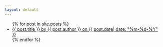 ```yaml
---
layout: default
---
```


<ul>
  {% for post in site.posts %}
    <li>
      <a href="{{ post.url }}">{{ post.title }} by {{ post.author }} on {{ post.date| date: "%m-%d-%Y" }}</a>
    </li>
  {% endfor %}
</ul>
